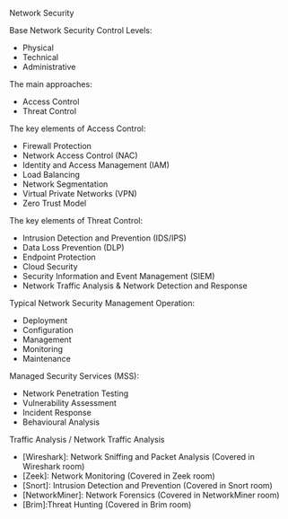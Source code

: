 Network Security

Base Network Security Control Levels:
- Physical
- Technical
- Administrative

The main approaches:
- Access Control
- Threat Control

The key elements of Access Control:
- Firewall Protection
- Network Access Control (NAC)
- Identity and Access Management (IAM)
- Load Balancing
- Network Segmentation
- Virtual Private Networks (VPN)
- Zero Trust Model

The key elements of Threat Control:
- Intrusion Detection and Prevention (IDS/IPS)
- Data Loss Prevention (DLP)
- Endpoint Protection
- Cloud Security
- Security Information and Event Management (SIEM)
- Network Traffic Analysis & Network Detection and Response

Typical Network Security Management Operation:
- Deployment
- Configuration
- Management
- Monitoring
- Maintenance

Managed Security Services (MSS):
- Network Penetration Testing
- Vulnerability Assessment
- Incident Response
- Behavioural Analysis

Traffic Analysis / Network Traffic Analysis
- [Wireshark]: Network Sniffing and Packet Analysis (Covered in Wireshark room)
- [Zeek]: Network Monitoring (Covered in Zeek room)
- [Snort]: Intrusion Detection and Prevention (Covered in Snort room)
- [NetworkMiner]: Network Forensics (Covered in NetworkMiner room)
- [Brim]:Threat Hunting (Covered in Brim room)
